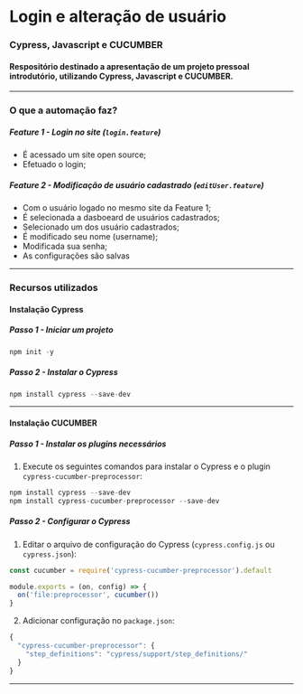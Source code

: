 <h1>Login e alteração de usuário</h1> 

### Cypress, Javascript e CUCUMBER

#### Respositório destinado a apresentação de um projeto pressoal introdutório, utilizando Cypress, Javascript e CUCUMBER.

---

### O que a automação faz?

##### Feature 1 - Login no site (`login.feature`)
- É acessado um site open source;
- Efetuado o login;

##### Feature 2 - Modificação de usuário cadastrado (`editUser.feature`)
- Com o usuário logado no mesmo site da Feature 1;
- É selecionada a dasboeard de usuários cadastrados;
- Selecionado um dos usuário cadastrados;
- É modificado seu nome (username);
- Modificada sua senha;
- As configurações são salvas

---

### Recursos utilizados

#### Instalação Cypress

##### Passo 1 - Iniciar um projeto
~~~javascript
npm init -y
~~~

##### Passo 2 - Instalar o Cypress
~~~javascript
npm install cypress --save-dev
~~~

---

#### Instalação CUCUMBER

##### Passo 1 - Instalar os plugins necessários
1. Execute os seguintes comandos para instalar o Cypress e o plugin `cypress-cucumber-preprocessor`:
~~~javascript
npm install cypress --save-dev
npm install cypress-cucumber-preprocessor --save-dev
~~~

##### Passo 2 - Configurar o Cypress
1. Editar o arquivo de configuração do Cypress (`cypress.config.js` ou `cypress.json`):
~~~javascript
const cucumber = require('cypress-cucumber-preprocessor').default

module.exports = (on, config) => {
  on('file:preprocessor', cucumber())
}
~~~
2. Adicionar configuração no `package.json`:
~~~javascript
{
  "cypress-cucumber-preprocessor": {
    "step_definitions": "cypress/support/step_definitions/"
  }
}
~~~

---





